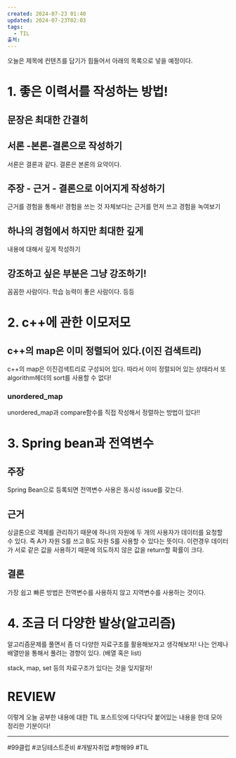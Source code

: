 ```yaml
---
created: 2024-07-23 01:40
updated: 2024-07-23T02:03
tags:
  - TIL
출처: 
---
```

오늘은 제목에 컨텐츠를 담기가 힘들어서 아래의 목록으로 넣을 예정이다.
# 1.  좋은 이력서를 작성하는 방법!
## 문장은 최대한 간결히

## 서론 -본론-결론으로 작성하기
서론은 결론과 같다. 결론은 본론의 요약이다.

## 주장 - 근거 - 결론으로 이어지게 작성하기
근거를 경험을 통해서!
경험을 쓰는 것 자체보다는 근거를 먼저 쓰고 경험을 녹여보기


## 하나의 경험에서 하지만 최대한 깊게
내용에 대해서 깊게 작성하기

## 강조하고 싶은 부분은 그냥 강조하기!
꼼꼼한 사람이다. 학습 능력이 좋은 사람이다. 등등

# 2. c++에 관한 이모저모
## c++의 map은 이미 정렬되어 있다.(이진 검색트리)
c++의 map은 이진검색트리로 구성되어 있다. 따라서 이미 정렬되어 있는 상태라서 또 algorithm헤더의 sort를 사용할 수 없다!

### unordered_map
unordered_map과 compare함수를 직접 작성해서 정렬하는 방법이 있다!!

# 3. Spring bean과 전역변수
## 주장
Spring Bean으로 등록되면 전역변수 사용은 동시성 issue를 갖는다.

## 근거
싱글톤으로 객체를 관리하기 때문에 하나의 자원에 두 개의 사용자가 데이터를 요청할 수 있다. 즉 A가 자원 S를 쓰고 B도 자원 S를 사용할 수 있다는 뜻이다. 이런경우 데이터가 서로 같은 값을 사용하기 때문에 의도하지 않은 값을 return할 확률이 크다.
## 결론
가장 쉽고 빠른 방법은 전역변수를 사용하지 않고 지역변수를 사용하는 것이다.


# 4. 조금 더 다양한 발상(알고리즘)
알고리즘문제를 풀면서 좀 더 다양한 자료구조를 활용해보자고 생각해보자! 나는 언제나 배열만을 통해서 풀려는 경향이 있다. (배열 혹은 list)

stack,
map,
set
등의 자료구조가 있다는 것을 잊지말자!
# REVIEW
이렇게 오늘 공부한 내용에 대한 TIL 포스트잇에 다닥다닥 붙어있는 내용을 한데 모아 정리한 기분이다!


---

#99클럽 #코딩테스트준비 #개발자취업 #항해99 #TIL 